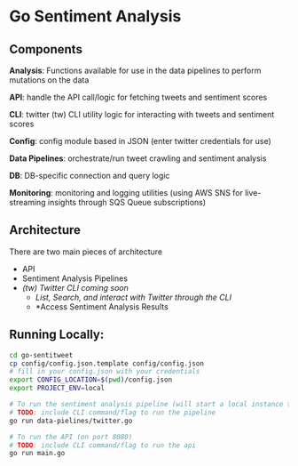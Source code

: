 # Go Sentiment Analysis

## Components

**Analysis**: Functions available for use in the data pipelines to perform mutations on the data

**API**: handle the API call/logic for fetching tweets and sentiment scores

**CLI**: twitter (tw) CLI utility logic for interacting with tweets and sentiment scores  

**Config**: config module based in JSON (enter twitter credentials for use)

**Data Pipelines**: orchestrate/run tweet crawling and sentiment analysis

**DB**: DB-specific connection and query logic

**Monitoring**: monitoring and logging utilities (using AWS SNS for live-streaming insights through SQS Queue subscriptions)


## Architecture

There are two main pieces of architecture

- API
- Sentiment Analysis Pipelines
- *(tw) Twitter CLI coming soon*
    - *List, Search, and interact with Twitter through the CLI*
    - *Access Sentiment Analysis Results

## Running Locally:
```bash
cd go-sentitweet
cp config/config.json.template config/config.json
# fill in your config.json with your credentials
export CONFIG_LOCATION=$(pwd)/config.json
export PROJECT_ENV=local

# To run the sentiment analysis pipeline (will start a local instance that scrapes tweets and sends them to the queue)
# TODO: include CLI command/flag to run the pipeline 
go run data-pielines/twitter.go

# To run the API (on port 8080)
# TODO: include CLI command/flag to run the api 
go run main.go
```
